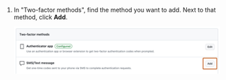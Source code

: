1. In "Two-factor methods", find the method you want to add. Next to that method, click **Add**.

   ![Screenshot of the "Two-factor methods" settings. To the right of "SMS/Text message," a button labelled "Add" is outlined in orange.](/assets/images/help/2fa/add-sms-number-option.png)
